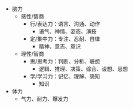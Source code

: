 - 脑力
  - 感性/情商
    - 行/表达力：语言、沟通、动作
      - 语气、神情、姿态、演技
    - 定/集中力：专注、忍耐、自律
      - 精神、意志、意识
  - 理性/智商
    - 思/思考力：判断、分析、联想
      - 逻辑、推理、决策、综合、设想、思想
    - 学/学习力：记忆、理解、感知
      - 知识
- 体力
  - 气力、耐力、爆发力
